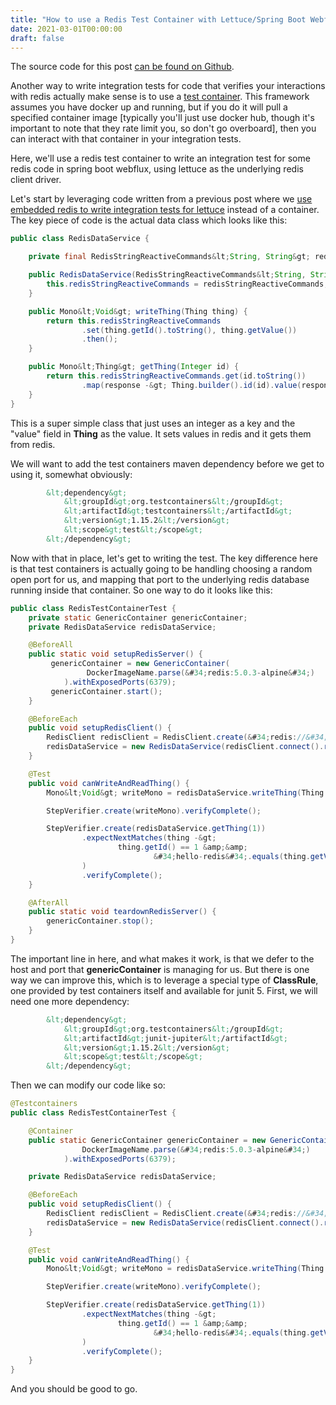 ```yaml
---
title: "How to use a Redis Test Container with Lettuce/Spring Boot Webflux"
date: 2021-03-01T00:00:00
draft: false
---
```


The source code for this post [can be found on Github](https://github.com/nfisher23/reactive-programming-webflux/tree/master/reactive-redis).

Another way to write integration tests for code that verifies your interactions with redis actually make sense is to use a [test container](https://www.testcontainers.org/). This framework assumes you have docker up and running, but if you do it will pull a specified container image \[typically you&#39;ll just use docker hub, though it&#39;s important to note that they rate limit you, so don&#39;t go overboard\], then you can interact with that container in your integration tests.

Here, we&#39;ll use a redis test container to write an integration test for some redis code in spring boot webflux, using lettuce as the underlying redis client driver.

Let&#39;s start by leveraging code written from a previous post where we [use embedded redis to write integration tests for lettuce](https://nickolasfisher.com/blog/How-to-use-Embedded-Redis-to-Test-a-Lettuce-Client-in-Spring-Boot-Webflux) instead of a container. The key piece of code is the actual data class which looks like this:

``` java
public class RedisDataService {

    private final RedisStringReactiveCommands&lt;String, String&gt; redisStringReactiveCommands;

    public RedisDataService(RedisStringReactiveCommands&lt;String, String&gt; redisStringReactiveCommands) {
        this.redisStringReactiveCommands = redisStringReactiveCommands;
    }

    public Mono&lt;Void&gt; writeThing(Thing thing) {
        return this.redisStringReactiveCommands
                .set(thing.getId().toString(), thing.getValue())
                .then();
    }

    public Mono&lt;Thing&gt; getThing(Integer id) {
        return this.redisStringReactiveCommands.get(id.toString())
                .map(response -&gt; Thing.builder().id(id).value(response).build());
    }
}

```

This is a super simple class that just uses an integer as a key and the &#34;value&#34; field in **Thing** as the value. It sets values in redis and it gets them from redis.

We will want to add the test containers maven dependency before we get to using it, somewhat obviously:

``` xml
        &lt;dependency&gt;
            &lt;groupId&gt;org.testcontainers&lt;/groupId&gt;
            &lt;artifactId&gt;testcontainers&lt;/artifactId&gt;
            &lt;version&gt;1.15.2&lt;/version&gt;
            &lt;scope&gt;test&lt;/scope&gt;
        &lt;/dependency&gt;

```

Now with that in place, let&#39;s get to writing the test. The key difference here is that test containers is actually going to be handling choosing a random open port for us, and mapping that port to the underlying redis database running inside that container. So one way to do it looks like this:

``` java
public class RedisTestContainerTest {
    private static GenericContainer genericContainer;
    private RedisDataService redisDataService;

    @BeforeAll
    public static void setupRedisServer() {
         genericContainer = new GenericContainer(
                 DockerImageName.parse(&#34;redis:5.0.3-alpine&#34;)
            ).withExposedPorts(6379);
         genericContainer.start();
    }

    @BeforeEach
    public void setupRedisClient() {
        RedisClient redisClient = RedisClient.create(&#34;redis://&#34; &#43; genericContainer.getHost() &#43; &#34;:&#34; &#43; genericContainer.getMappedPort(6379));
        redisDataService = new RedisDataService(redisClient.connect().reactive());
    }

    @Test
    public void canWriteAndReadThing() {
        Mono&lt;Void&gt; writeMono = redisDataService.writeThing(Thing.builder().id(1).value(&#34;hello-redis&#34;).build());

        StepVerifier.create(writeMono).verifyComplete();

        StepVerifier.create(redisDataService.getThing(1))
                .expectNextMatches(thing -&gt;
                        thing.getId() == 1 &amp;&amp;
                                &#34;hello-redis&#34;.equals(thing.getValue())
                )
                .verifyComplete();
    }

    @AfterAll
    public static void teardownRedisServer() {
        genericContainer.stop();
    }
}

```

The important line in here, and what makes it work, is that we defer to the host and port that **genericContainer** is managing for us. But there is one way we can improve this, which is to leverage a special type of **ClassRule**, one provided by test containers itself and available for junit 5. First, we will need one more dependency:

``` xml
        &lt;dependency&gt;
            &lt;groupId&gt;org.testcontainers&lt;/groupId&gt;
            &lt;artifactId&gt;junit-jupiter&lt;/artifactId&gt;
            &lt;version&gt;1.15.2&lt;/version&gt;
            &lt;scope&gt;test&lt;/scope&gt;
        &lt;/dependency&gt;

```

Then we can modify our code like so:

``` java
@Testcontainers
public class RedisTestContainerTest {

    @Container
    public static GenericContainer genericContainer = new GenericContainer(
                DockerImageName.parse(&#34;redis:5.0.3-alpine&#34;)
            ).withExposedPorts(6379);

    private RedisDataService redisDataService;

    @BeforeEach
    public void setupRedisClient() {
        RedisClient redisClient = RedisClient.create(&#34;redis://&#34; &#43; genericContainer.getHost() &#43; &#34;:&#34; &#43; genericContainer.getMappedPort(6379));
        redisDataService = new RedisDataService(redisClient.connect().reactive());
    }

    @Test
    public void canWriteAndReadThing() {
        Mono&lt;Void&gt; writeMono = redisDataService.writeThing(Thing.builder().id(1).value(&#34;hello-redis&#34;).build());

        StepVerifier.create(writeMono).verifyComplete();

        StepVerifier.create(redisDataService.getThing(1))
                .expectNextMatches(thing -&gt;
                        thing.getId() == 1 &amp;&amp;
                                &#34;hello-redis&#34;.equals(thing.getValue())
                )
                .verifyComplete();
    }
}

```

And you should be good to go.


